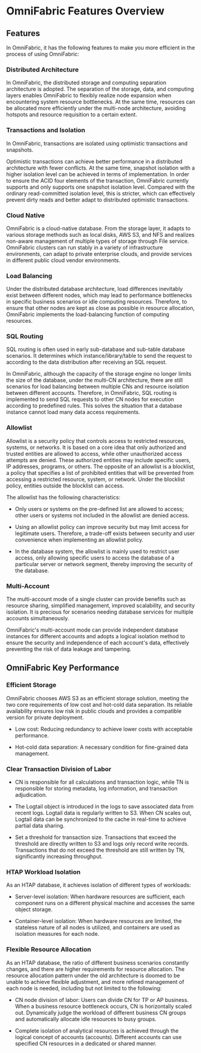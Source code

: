 # OmniFabric Features Overview

## **Features**

In OmniFabric, it has the following features to make you more efficient in the process of using OmniFabric:

### **Distributed Architecture**

In OmniFabric, the distributed storage and computing separation architecture is adopted. The separation of the storage, data, and computing layers enables OmniFabric to flexibly realize node expansion when encountering system resource bottlenecks. At the same time, resources can be allocated more efficiently under the multi-node architecture, avoiding hotspots and resource requisition to a certain extent.

### **Transactions and Isolation**

In OmniFabric, transactions are isolated using optimistic transactions and snapshots.

Optimistic transactions can achieve better performance in a distributed architecture with fewer conflicts. At the same time, snapshot isolation with a higher isolation level can be achieved in terms of implementation. In order to ensure the ACID four elements of the transaction, OmniFabric currently supports and only supports one snapshot isolation level. Compared with the ordinary read-committed isolation level, this is stricter, which can effectively prevent dirty reads and better adapt to distributed optimistic transactions.

### **Cloud Native**

OmniFabric is a cloud-native database. From the storage layer, it adapts to various storage methods such as local disks, AWS S3, and NFS and realizes non-aware management of multiple types of storage through File service. OmniFabric clusters can run stably in a variety of infrastructure environments, can adapt to private enterprise clouds, and provide services in different public cloud vendor environments.

### **Load Balancing**

Under the distributed database architecture, load differences inevitably exist between different nodes, which may lead to performance bottlenecks in specific business scenarios or idle computing resources. Therefore, to ensure that other nodes are kept as close as possible in resource allocation, OmniFabric implements the load-balancing function of computing resources.

### **SQL Routing**

SQL routing is often used in early sub-database and sub-table database scenarios. It determines which instance/library/table to send the request to according to the data distribution after receiving an SQL request.

In OmniFabric, although the capacity of the storage engine no longer limits the size of the database, under the multi-CN architecture, there are still scenarios for load balancing between multiple CNs and resource isolation between different accounts. Therefore, in OmniFabric, SQL routing is implemented to send SQL requests to other CN nodes for execution according to predefined rules. This solves the situation that a database instance cannot load many data access requirements.

### **Allowlist**

Allowlist is a security policy that controls access to restricted resources, systems, or networks. It is based on a core idea that only authorized and trusted entities are allowed to access, while other unauthorized access attempts are denied. These authorized entities may include specific users, IP addresses, programs, or others. The opposite of an allowlist is a blocklist, a policy that specifies a list of prohibited entities that will be prevented from accessing a restricted resource, system, or network. Under the blocklist policy, entities outside the blocklist can access.

The allowlist has the following characteristics:

- Only users or systems on the pre-defined list are allowed to access; other users or systems not included in the allowlist are denied access.

- Using an allowlist policy can improve security but may limit access for legitimate users. Therefore, a trade-off exists between security and user convenience when implementing an allowlist policy.

- In the database system, the allowlist is mainly used to restrict user access, only allowing specific users to access the database of a particular server or network segment, thereby improving the security of the database.

### Multi-Account

The multi-account mode of a single cluster can provide benefits such as resource sharing, simplified management, improved scalability, and security isolation. It is precious for scenarios needing database services for multiple accounts simultaneously.

OmniFabric's multi-account mode can provide independent database instances for different accounts and adopts a logical isolation method to ensure the security and independence of each account's data, effectively preventing the risk of data leakage and tampering.

## OmniFabric Key Performance

### Efficient Storage

OmniFabric chooses AWS S3 as an efficient storage solution, meeting the two core requirements of low cost and hot-cold data separation. Its reliable availability ensures low risk in public clouds and provides a compatible version for private deployment.

- Low cost: Reducing redundancy to achieve lower costs with acceptable performance.

- Hot-cold data separation: A necessary condition for fine-grained data management.

### Clear Transaction Division of Labor

- CN is responsible for all calculations and transaction logic, while TN is responsible for storing metadata, log information, and transaction adjudication.

- The Logtail object is introduced in the logs to save associated data from recent logs. Logtail data is regularly written to S3. When CN scales out, Logtail data can be synchronized to the cache in real-time to achieve partial data sharing.

- Set a threshold for transaction size. Transactions that exceed the threshold are directly written to S3 and logs only record write records. Transactions that do not exceed the threshold are still written by TN, significantly increasing throughput.

### HTAP Workload Isolation

As an HTAP database, it achieves isolation of different types of workloads:

- Server-level isolation: When hardware resources are sufficient, each component runs on a different physical machine and accesses the same object storage.

- Container-level isolation: When hardware resources are limited, the stateless nature of all nodes is utilized, and containers are used as isolation measures for each node.

### Flexible Resource Allocation

As an HTAP database, the ratio of different business scenarios constantly changes, and there are higher requirements for resource allocation. The resource allocation pattern under the old architecture is doomed to be unable to achieve flexible adjustment, and more refined management of each node is needed, including but not limited to the following:

- CN node division of labor: Users can divide CN for TP or AP business. When a business resource bottleneck occurs, CN is horizontally scaled out.
Dynamically judge the workload of different business CN groups and automatically allocate idle resources to busy groups.

- Complete isolation of analytical resources is achieved through the logical concept of accounts (accounts). Different accounts can use specified CN resources in a dedicated or shared manner.

